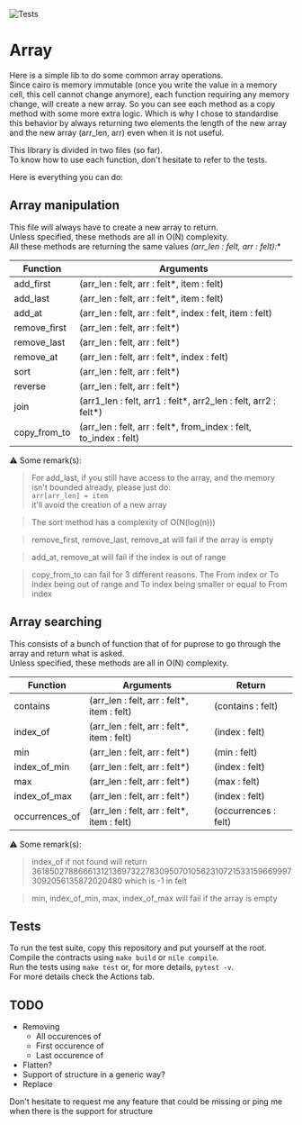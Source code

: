 ![Tests](https://github.com/gaetbout/starknet-array-manipulation/actions/workflows/python-app.yml/badge.svg)

#  Array

Here is a simple lib to do some common array operations.  
Since cairo is memory immutable (once you write the value in a memory cell, this cell cannot  change anymore), each function requiring any memory change, will create a new array. So you can see each method as a copy method with some more extra logic.
Which is why I chose to standardise  this behavior by  always returning two elements the length of the new  array and the new array (arr_len, arr) even when it is not useful.  

This library is divided in two files (so far).   
To know how to use each function, don't hesitate to refer to the tests.  

Here is everything you can do:  

## Array manipulation

This file will always have to create a new array to return.  
Unless specified, these methods are all in O(N) complexity.  
All these methods are returning the same values 
**(arr_len : felt, arr : felt*):**  

| Function | Arguments |
| ------ | ----------- |
| add_first | (arr_len : felt, arr : felt*, item : felt)  |
| add_last | (arr_len : felt, arr : felt*, item : felt) |
| add_at | (arr_len : felt, arr : felt*, index : felt, item : felt) |
| remove_first | (arr_len : felt, arr : felt*) |
| remove_last | (arr_len : felt, arr : felt*) |
| remove_at | (arr_len : felt, arr : felt*, index : felt) |
| sort | (arr_len : felt, arr : felt*) |
| reverse | (arr_len : felt, arr : felt*) |
| join | (arr1_len : felt, arr1 : felt*, arr2_len : felt, arr2 : felt*) |
| copy_from_to | (arr_len : felt, arr : felt*, from_index : felt, to_index : felt)  |

⚠️ Some remark(s):   
> For add_last, if you still have access to the array, and the memory isn't bounded already, please just do:  
 `arr[arr_len] = item`  
 it'll avoid the creation of a new array  

> The sort method has a complexity of O(N(log(n)))  

> remove_first, remove_last, remove_at will fail if the array is empty  

> add_at, remove_at will fail if the index is out of range  

> copy_from_to can fail for 3 different reasons. The From index or To index being  out of range and To index being smaller or equal to From index

## Array searching
This consists of a bunch of function that of for puprose to go through the array and return what is asked.  
Unless specified, these methods are all in O(N) complexity.  


| Function | Arguments | Return |
| ------ | ----------- | ------ | 
| contains | (arr_len : felt, arr : felt*, item : felt) | (contains : felt) | 
| index_of | (arr_len : felt, arr : felt*, item : felt) | (index : felt) | 
| min | (arr_len : felt, arr : felt*) | (min : felt) | 
| index_of_min | (arr_len : felt, arr : felt*) | (index : felt) | 
| max | (arr_len : felt, arr : felt*) | (max : felt) |
| index_of_max | (arr_len : felt, arr : felt*) | (index : felt) |
| occurrences_of | (arr_len : felt, arr : felt*, item : felt) | (occurrences : felt) |

⚠️ Some remark(s):   
> index_of if  not found will return 3618502788666131213697322783095070105623107215331596699973092056135872020480 which is -1 in felt

> min, index_of_min, max, index_of_max will fail if the array is empty

## Tests

To run the test suite, copy this repository and put yourself at the root.  
Compile the contracts using `make build` or `nile compile`.  
Run the tests using `make test` or, for more details, `pytest -v`.   
For more  details check the Actions tab.


## TODO

 - Removing 
    * All occurences of
    * First occurence of
    * Last occurence of 
 - Flatten?  
 - Support of structure in a generic way?
 - Replace 

Don't hesitate to request me any feature that could be missing or ping me when there is the support for structure

